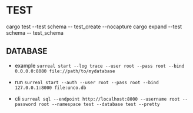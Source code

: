 # TEST
cargo test --test schema  -- test_create --nocapture
cargo expand --test schema  -- test_schema

## DATABASE

- example
`surreal start --log trace --user root --pass root --bind 0.0.0.0:8080 file://path/to/mydatabase`

- run 
`surreal start --auth --user root --pass root --bind 127.0.0.1:8000 file:unco.db`

- cli
`surreal sql --endpoint http://localhost:8000 --username root --password root --namespace test --database test --pretty`